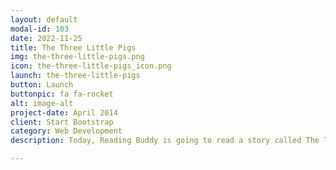 ```yaml
---
layout: default
modal-id: 103
date: 2022-11-25
title: The Three Little Pigs
img: the-three-little-pigs.png
icon: the-three-little-pigs_icon.png
launch: the-three-little-pigs
button: Launch
buttonpic: fa fa-rocket
alt: image-alt
project-date: April 2014
client: Start Bootstrap
category: Web Development
description: Today, Reading Buddy is going to read a story called The Three Little Pigs. The mommy pig sends three little pigs out into the world to be on their own, but a wolf comes to visit. Will the three little pigs be ok? Let’s find out!  

---
```

